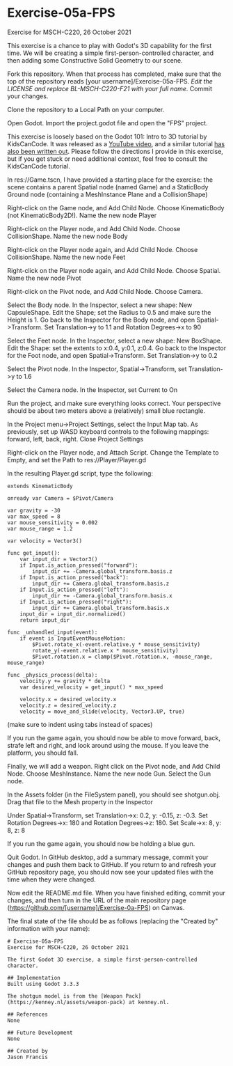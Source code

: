 # Exercise-05a-FPS
Exercise for MSCH-C220, 26 October 2021

This exercise is a chance to play with Godot's 3D capability for the first time. We will be creating a simple first-person-controlled character, and then adding some Constructive Solid Geometry to our scene.

Fork this repository. When that process has completed, make sure that the top of the repository reads [your username]/Exercise-05a-FPS. *Edit the LICENSE and replace BL-MSCH-C220-F21 with your full name.* Commit your changes.

Clone the repository to a Local Path on your computer.

Open Godot. Import the project.godot file and open the "FPS" project.

This exercise is loosely based on the Godot 101: Intro to 3D tutorial by KidsCanCode. It was released as a [YouTube video](https://www.youtube.com/watch?v=_55ktNdarxY), and a similar tutorial [has also been written out](http://kidscancode.org/godot_recipes/basics/3d/101_3d_07/). Please follow the directions I provide in this exercise, but if you get stuck or need additional context, feel free to consult the KidsCanCode tutorial.

In res://Game.tscn, I have provided a starting place for the exercise: the scene contains a parent Spatial node (named Game) and a StaticBody Ground node (containing a MeshInstance Plane and a CollisionShape)

Right-click on the Game node, and Add Child Node. Choose KinematicBody (not KinematicBody2D!). Name the new node Player

Right-click on the Player node, and Add Child Node. Choose CollisionShape. Name the new node Body

Right-click on the Player node again, and Add Child Node. Choose CollisionShape. Name the new node Feet

Right-click on the Player node again, and Add Child Node. Choose Spatial. Name the new node Pivot

Right-click on the Pivot node, and Add Child Node. Choose Camera.

Select the Body node. In the Inspector, select a new shape: New CapsuleShape. Edit the Shape; set the Radius to 0.5 and make sure the Height is 1. Go back to the Inspector for the Body node, and open Spatial->Transform. Set Translation->y to 1.1 and Rotation Degrees->x to 90

Select the Feet node. In the Inspector, select a new shape: New BoxShape. Edit the Shape: set the extents to x:0.4, y:0.1, z:0.4. Go back to the Inspector for the Foot node, and open Spatial->Transform. Set Translation->y to 0.2

Select the Pivot node. In the Inspector, Spatial->Transform, set Translation->y to 1.6

Select the Camera node. In the Inspector, set Current to On

Run the project, and make sure everything looks correct. Your perspective should be about two meters above a (relatively) small blue rectangle.

In the Project menu->Project Settings, select the Input Map tab. As previously, set up WASD keyboard controls to the following mappings: forward, left, back, right. Close Project Settings

Right-click on the Player node, and Attach Script. Change the Template to Empty, and set the Path to res://Player/Player.gd

In the resulting Player.gd script, type the following:

```
extends KinematicBody

onready var Camera = $Pivot/Camera

var gravity = -30
var max_speed = 8
var mouse_sensitivity = 0.002
var mouse_range = 1.2

var velocity = Vector3()

func get_input():
    var input_dir = Vector3()
    if Input.is_action_pressed("forward"):
        input_dir += -Camera.global_transform.basis.z
    if Input.is_action_pressed("back"):
        input_dir += Camera.global_transform.basis.z
    if Input.is_action_pressed("left"):
        input_dir += -Camera.global_transform.basis.x
    if Input.is_action_pressed("right"):
        input_dir += Camera.global_transform.basis.x
    input_dir = input_dir.normalized()
    return input_dir

func _unhandled_input(event):
    if event is InputEventMouseMotion:
        $Pivot.rotate_x(-event.relative.y * mouse_sensitivity)
        rotate_y(-event.relative.x * mouse_sensitivity)
        $Pivot.rotation.x = clamp($Pivot.rotation.x, -mouse_range, mouse_range)

func _physics_process(delta):
	velocity.y += gravity * delta
	var desired_velocity = get_input() * max_speed
	
	velocity.x = desired_velocity.x
	velocity.z = desired_velocity.z
	velocity = move_and_slide(velocity, Vector3.UP, true)
```
(make sure to indent using tabs instead of spaces)

If you run the game again, you should now be able to move forward, back, strafe left and right, and look around using the mouse. If you leave the platform, you should fall.

Finally, we will add a weapon. Right click on the Pivot node, and Add Child Node. Choose MeshInstance. Name the new node Gun. Select the Gun node.

In the Assets folder (in the FileSystem panel), you should see shotgun.obj. Drag that file to the Mesh property in the Inspector

Under Spatial->Transform, set Translation->x: 0.2, y: -0.15, z: -0.3. Set Rotation Degrees->x: 180 and Rotation Degrees->z: 180. Set Scale->x: 8, y: 8, z: 8

If you run the game again, you should now be holding a blue gun.

Quit Godot. In GitHub desktop, add a summary message, commit your changes and push them back to GitHub. If you return to and refresh your GitHub repository page, you should now see your updated files with the time when they were changed.

Now edit the README.md file. When you have finished editing, commit your changes, and then turn in the URL of the main repository page (https://github.com/[username]/Exercise-0a-FPS) on Canvas.

The final state of the file should be as follows (replacing the "Created by" information with your name):
```
# Exercise-05a-FPS
Exercise for MSCH-C220, 26 October 2021

The first Godot 3D exercise, a simple first-person-controlled character.

## Implementation
Built using Godot 3.3.3

The shotgun model is from the [Weapon Pack](https://kenney.nl/assets/weapon-pack) at kenney.nl.

## References
None

## Future Development
None

## Created by 
Jason Francis
```

